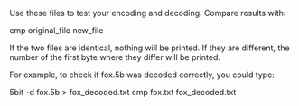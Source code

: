 Use these files to test your encoding and decoding.
Compare results with:

cmp original_file new_file

If the two files are identical, nothing will be printed. If they are
different, the number of the first byte where they differ will be printed.

For example, to check if fox.5b was decoded correctly, you could type:

5bit -d fox.5b > fox_decoded.txt
cmp fox.txt fox_decoded.txt
